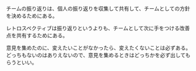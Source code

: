 チームの振り返りは、個人の振り返りを収集して共有して、チームとしての方針を決めるためにある。

レトロスペクティブは振り返りというよりも、チームとして次に手をつける改善点を共有するためにある。

意見を集めたのに、変えたいことがなかったら、変えたくないことは必ずある。
どっちもないのはありえないので、意見を集めるときはどっちかを必ず出してもらうといい。
